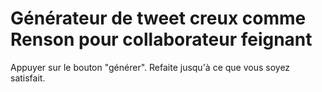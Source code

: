 # Générateur de tweet creux comme Renson pour collaborateur feignant

Appuyer sur le bouton "générer". Refaite jusqu'à ce que vous soyez satisfait.